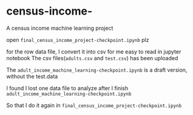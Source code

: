 # census-income-
A census income machine learning project

open `final_census_income_project-checkpoint.ipynb` plz


for the row data file, I convert it into csv for me easy to read in jupyter notebook
The csv files(`adults.csv` and `test.csv`)  has been uploaded

The `adult_income_machine_learning-checkpoint.ipynb` is a draft version, without the test.data

I found I lost one data file to analyze after I finish `adult_income_machine_learning-checkpoint.ipynb`

So that I do it again in `final_census_income_project-checkpoint.ipynb`
